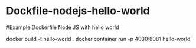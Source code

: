 # Dockfile-nodejs-hello-world
#Example Dockerfile Node JS with hello world

docker build -t hello-world .
docker container run -p 4000:8081  hello-world
